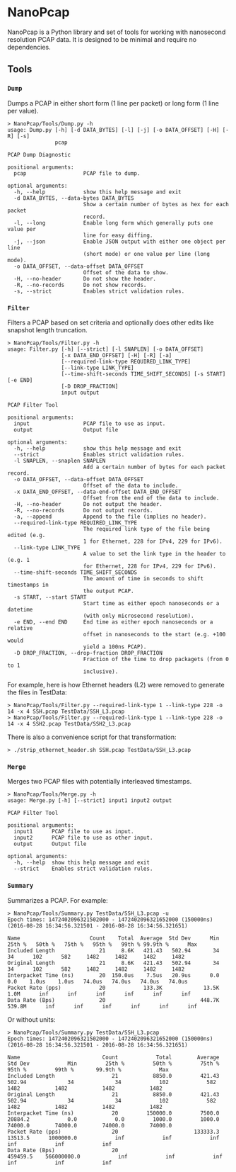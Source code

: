 
# NanoPcap
NanoPcap is a Python library and set of tools for working with nanosecond
resolution PCAP data. It is designed to be minimal and require no dependencies.

## Tools

### `Dump`
Dumps a PCAP in either short form (1 line per packet) or long form (1 line per
value).

	> NanoPcap/Tools/Dump.py -h
	usage: Dump.py [-h] [-d DATA_BYTES] [-l] [-j] [-o DATA_OFFSET] [-H] [-R] [-s]
	               pcap

	PCAP Dump Diagnostic

	positional arguments:
	  pcap                  PCAP file to dump.

	optional arguments:
	  -h, --help            show this help message and exit
	  -d DATA_BYTES, --data-bytes DATA_BYTES
	                        Show a certain number of bytes as hex for each packet
	                        record.
	  -l, --long            Enable long form which generally puts one value per
	                        line for easy diffing.
	  -j, --json            Enable JSON output with either one object per line
	                        (short mode) or one value per line (long mode).
	  -o DATA_OFFSET, --data-offset DATA_OFFSET
	                        Offset of the data to show.
	  -H, --no-header       Do not show the header.
	  -R, --no-records      Do not show records.
	  -s, --strict          Enables strict validation rules.

### `Filter`
Filters a PCAP based on set criteria and optionally does other edits like snapshot
length truncation.

	> NanoPcap/Tools/Filter.py -h
	usage: Filter.py [-h] [--strict] [-l SNAPLEN] [-o DATA_OFFSET]
	                 [-x DATA_END_OFFSET] [-H] [-R] [-a]
	                 [--required-link-type REQUIRED_LINK_TYPE]
	                 [--link-type LINK_TYPE]
	                 [--time-shift-seconds TIME_SHIFT_SECONDS] [-s START] [-e END]
	                 [-D DROP_FRACTION]
	                 input output

	PCAP Filter Tool

	positional arguments:
	  input                 PCAP file to use as input.
	  output                Output file

	optional arguments:
	  -h, --help            show this help message and exit
	  --strict              Enables strict validation rules.
	  -l SNAPLEN, --snaplen SNAPLEN
	                        Add a certain number of bytes for each packet record.
	  -o DATA_OFFSET, --data-offset DATA_OFFSET
	                        Offset of the data to include.
	  -x DATA_END_OFFSET, --data-end-offset DATA_END_OFFSET
	                        Offset from the end of the data to include.
	  -H, --no-header       Do not output the header.
	  -R, --no-records      Do not output records.
	  -a, --append          Append to the file (implies no header).
	  --required-link-type REQUIRED_LINK_TYPE
	                        The required link type of the file being edited (e.g.
	                        1 for Ethernet, 228 for IPv4, 229 for IPv6).
	  --link-type LINK_TYPE
	                        A value to set the link type in the header to (e.g. 1
	                        for Ethernet, 228 for IPv4, 229 for IPv6).
	  --time-shift-seconds TIME_SHIFT_SECONDS
	                        The amount of time in seconds to shift timestamps in
	                        the output PCAP.
	  -s START, --start START
	                        Start time as either epoch nanoseconds or a datetime
	                        (with only microsecond resolution).
	  -e END, --end END     End time as either epoch nanoseconds or a relative
	                        offset in nanoseconds to the start (e.g. +100 would
	                        yield a 100ns PCAP).
	  -D DROP_FRACTION, --drop-fraction DROP_FRACTION
	                        Fraction of the time to drop packagets (from 0 to 1
	                        inclusive).

For example, here is how Ethernet headers (L2) were removed to generate the files in TestData:

	> NanoPcap/Tools/Filter.py --required-link-type 1 --link-type 228 -o 14 -x 4 SSH.pcap TestData/SSH_L3.pcap
	> NanoPcap/Tools/Filter.py --required-link-type 1 --link-type 228 -o 14 -x 4 SSH2.pcap TestData/SSH2_L3.pcap

There is also a convenience script for that transformation:

	> ./strip_ethernet_header.sh SSH.pcap TestData/SSH_L3.pcap

### `Merge`
Merges two PCAP files with potentially interleaved timestamps.

	> NanoPcap/Tools/Merge.py -h
	usage: Merge.py [-h] [--strict] input1 input2 output

	PCAP Filter Tool

	positional arguments:
	  input1      PCAP file to use as input.
	  input2      PCAP file to use as other input.
	  output      Output file

	optional arguments:
	  -h, --help  show this help message and exit
	  --strict    Enables strict validation rules.

### `Summary`
Summarizes a PCAP. For example:

	> NanoPcap/Tools/Summary.py TestData/SSH_L3.pcap -u
	Epoch times: 1472402096321502000 - 1472402096321652000 (150000ns) (2016-08-28 16:34:56.321501 - 2016-08-28 16:34:56.321651)

	Name                      Count    Total  Average  Std Dev      Min   25th %   50th %   75th %   95th %   99th % 99.9th %      Max
	Included Length              21     8.6K   421.43   502.94       34       34      102      582     1482     1482     1482     1482
	Original Length              21     8.6K   421.43   502.94       34       34      102      582     1482     1482     1482     1482
	Interpacket Time (ns)        20  150.0us    7.5us   20.9us      0.0      0.0    1.0us    1.0us   74.0us   74.0us   74.0us   74.0us
	Packet Rate (pps)            20            133.3K             13.5K     1.0M      inf      inf      inf      inf      inf      inf
	Data Rate (Bps)              20                              448.7K   539.8M      inf      inf      inf      inf      inf      inf

Or without units:

	> NanoPcap/Tools/Summary.py TestData/SSH_L3.pcap
	Epoch times: 1472402096321502000 - 1472402096321652000 (150000ns) (2016-08-28 16:34:56.321501 - 2016-08-28 16:34:56.321651)

	Name                          Count            Total        Average        Std Dev            Min         25th %         50th %         75th %         95th %         99th %       99.9th %            Max
	Included Length                  21           8850.0         421.43         502.94             34             34            102            582           1482           1482           1482           1482
	Original Length                  21           8850.0         421.43         502.94             34             34            102            582           1482           1482           1482           1482
	Interpacket Time (ns)            20         150000.0         7500.0        20884.2            0.0            0.0         1000.0         1000.0        74000.0        74000.0        74000.0        74000.0
	Packet Rate (pps)                20                        133333.3                       13513.5      1000000.0            inf            inf            inf            inf            inf            inf
	Data Rate (Bps)                  20                                                      459459.5    566000000.0            inf            inf            inf            inf            inf            inf
